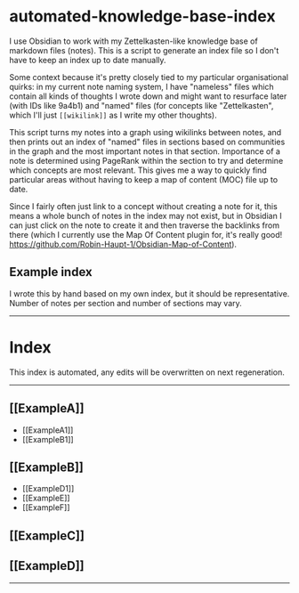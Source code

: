 # automated-knowledge-base-index

I use Obsidian to work with my Zettelkasten-like knowledge base of markdown files (notes). This is a script to generate an index file so I don't have to keep an index up to date manually.

Some context because it's pretty closely tied to my particular organisational quirks: in my current note naming system, I have "nameless" files which contain all kinds of thoughts I wrote down and might want to resurface later (with IDs like 9a4b1) and "named" files (for concepts like "Zettelkasten", which I'll just `[[wikilink]]` as I write my other thoughts).

This script turns my notes into a graph using wikilinks between notes, and then prints out an index of "named" files in sections based on communities in the graph and the most important notes in that section. Importance of a note is determined using PageRank within the section to try and determine which concepts are most relevant. This gives me a way to quickly find particular areas without having to keep a map of content (MOC) file up to date.

Since I fairly often just link to a concept without creating a note for it, this means a whole bunch of notes in the index may not exist, but in Obsidian I can just click on the note to create it and then traverse the backlinks from there (which I currently use the Map Of Content plugin for, it's really good! https://github.com/Robin-Haupt-1/Obsidian-Map-of-Content).


## Example index

I wrote this by hand based on my own index, but it should be representative. Number of notes per section and number of sections may vary.

---

# Index

This index is automated, any edits will be overwritten on next regeneration.

---

## [[ExampleA]]
- [[ExampleA1]]
- [[ExampleB1]]

## [[ExampleB]]
- [[ExampleD1]]
- [[ExampleE]]
- [[ExampleF]]

## [[ExampleC]]

## [[ExampleD]]

---
